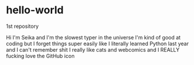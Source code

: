 # hello-world
1st repository

Hi I'm Seika and I'm the slowest typer in the universe
I'm kind of good at coding but I forget things super easily like I literally learned Python last year and I can't remember shit
I really like cats and webcomics and I REALLY fucking love the GitHub icon
